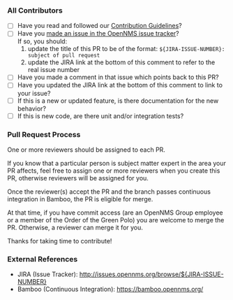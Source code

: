### All Contributors

* [ ] Have you read and followed our [Contribution Guidelines](https://github.com/OpenNMS/opennms/blob/develop/CONTRIBUTING.md)?
* [ ] Have you [made an issue in the OpenNMS issue tracker](https://issues.opennms.org)?<br>
  If so, you should:
  1. update the title of this PR to be of the format: `${JIRA-ISSUE-NUMBER}: subject of pull request`
  2. update the JIRA link at the bottom of this comment to refer to the real issue number
* [ ] Have you made a comment in that issue which points back to this PR?
* [ ] Have you updated the JIRA link at the bottom of this comment to link to your issue?
* [ ] If this is a new or updated feature, is there documentation for the new behavior?
* [ ] If this is new code, are there unit and/or integration tests?

### Pull Request Process

One or more reviewers should be assigned to each PR.

If you know that a particular person is subject matter expert in the area your PR affects, feel free to assign one or more reviewers when you create this PR, otherwise reviewers will be assigned for you.

Once the reviewer(s) accept the PR and the branch passes continuous integration in Bamboo, the PR is eligible for merge.

At that time, if you have commit access (are an OpenNMS Group employee or a member of the Order of the Green Polo) you are welcome to merge the PR.
Otherwise, a reviewer can merge it for you.

Thanks for taking time to contribute!

### External References

* JIRA (Issue Tracker): http://issues.opennms.org/browse/${JIRA-ISSUE-NUMBER}
* Bamboo (Continuous Integration): https://bamboo.opennms.org/

